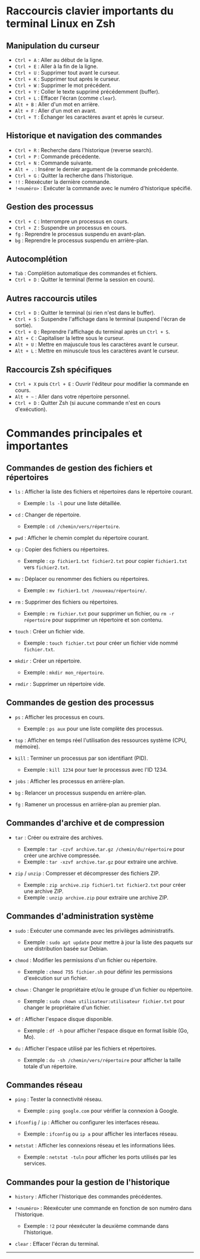 # Raccourcis clavier importants du terminal Linux en Zsh

## Manipulation du curseur
- `Ctrl + A` : Aller au début de la ligne.
- `Ctrl + E` : Aller à la fin de la ligne.
- `Ctrl + U` : Supprimer tout avant le curseur.
- `Ctrl + K` : Supprimer tout après le curseur.
- `Ctrl + W` : Supprimer le mot précédent.
- `Ctrl + Y` : Coller le texte supprimé précédemment (buffer).
- `Ctrl + L` : Effacer l'écran (comme `clear`).
- `Alt + B` : Aller d'un mot en arrière.
- `Alt + F` : Aller d'un mot en avant.
- `Ctrl + T` : Échanger les caractères avant et après le curseur.

## Historique et navigation des commandes
- `Ctrl + R` : Recherche dans l'historique (reverse search).
- `Ctrl + P` : Commande précédente.
- `Ctrl + N` : Commande suivante.
- `Alt + .` : Insérer le dernier argument de la commande précédente.
- `Ctrl + G` : Quitter la recherche dans l'historique.
- `!!` : Réexécuter la dernière commande.
- `!<numéro>` : Exécuter la commande avec le numéro d'historique spécifié.

## Gestion des processus
- `Ctrl + C` : Interrompre un processus en cours.
- `Ctrl + Z` : Suspendre un processus en cours.
- `fg` : Reprendre le processus suspendu en avant-plan.
- `bg` : Reprendre le processus suspendu en arrière-plan.

## Autocomplétion
- `Tab` : Complétion automatique des commandes et fichiers.
- `Ctrl + D` : Quitter le terminal (ferme la session en cours).

## Autres raccourcis utiles
- `Ctrl + D` : Quitter le terminal (si rien n'est dans le buffer).
- `Ctrl + S` : Suspendre l'affichage dans le terminal (suspend l'écran de sortie).
- `Ctrl + Q` : Reprendre l'affichage du terminal après un `Ctrl + S`.
- `Alt + C` : Capitaliser la lettre sous le curseur.
- `Alt + U` : Mettre en majuscule tous les caractères avant le curseur.
- `Alt + L` : Mettre en minuscule tous les caractères avant le curseur.

## Raccourcis Zsh spécifiques
- `Ctrl + X` puis `Ctrl + E` : Ouvrir l'éditeur pour modifier la commande en cours.
- `Alt + ~` : Aller dans votre répertoire personnel.
- `Ctrl + D` : Quitter Zsh (si aucune commande n'est en cours d'exécution).

# Commandes principales et importantes

## Commandes de gestion des fichiers et répertoires

- `ls` : Afficher la liste des fichiers et répertoires dans le répertoire courant.
  - Exemple : `ls -l` pour une liste détaillée.
  
- `cd` : Changer de répertoire.
  - Exemple : `cd /chemin/vers/répertoire`.

- `pwd` : Afficher le chemin complet du répertoire courant.

- `cp` : Copier des fichiers ou répertoires.
  - Exemple : `cp fichier1.txt fichier2.txt` pour copier `fichier1.txt` vers `fichier2.txt`.

- `mv` : Déplacer ou renommer des fichiers ou répertoires.
  - Exemple : `mv fichier1.txt /nouveau/répertoire/`.

- `rm` : Supprimer des fichiers ou répertoires.
  - Exemple : `rm fichier.txt` pour supprimer un fichier, ou `rm -r répertoire` pour supprimer un répertoire et son contenu.

- `touch` : Créer un fichier vide.
  - Exemple : `touch fichier.txt` pour créer un fichier vide nommé `fichier.txt`.

- `mkdir` : Créer un répertoire.
  - Exemple : `mkdir mon_répertoire`.

- `rmdir` : Supprimer un répertoire vide.
  
## Commandes de gestion des processus

- `ps` : Afficher les processus en cours.
  - Exemple : `ps aux` pour une liste complète des processus.

- `top` : Afficher en temps réel l'utilisation des ressources système (CPU, mémoire).

- `kill` : Terminer un processus par son identifiant (PID).
  - Exemple : `kill 1234` pour tuer le processus avec l'ID 1234.

- `jobs` : Afficher les processus en arrière-plan.

- `bg` : Relancer un processus suspendu en arrière-plan.

- `fg` : Ramener un processus en arrière-plan au premier plan.

## Commandes d'archive et de compression

- `tar` : Créer ou extraire des archives.
  - Exemple : `tar -czvf archive.tar.gz /chemin/du/répertoire` pour créer une archive compressée.
  - Exemple : `tar -xzvf archive.tar.gz` pour extraire une archive.

- `zip` / `unzip` : Compresser et décompresser des fichiers ZIP.
  - Exemple : `zip archive.zip fichier1.txt fichier2.txt` pour créer une archive ZIP.
  - Exemple : `unzip archive.zip` pour extraire une archive ZIP.

## Commandes d'administration système

- `sudo` : Exécuter une commande avec les privilèges administratifs.
  - Exemple : `sudo apt update` pour mettre à jour la liste des paquets sur une distribution basée sur Debian.

- `chmod` : Modifier les permissions d'un fichier ou répertoire.
  - Exemple : `chmod 755 fichier.sh` pour définir les permissions d'exécution sur un fichier.

- `chown` : Changer le propriétaire et/ou le groupe d'un fichier ou répertoire.
  - Exemple : `sudo chown utilisateur:utilisateur fichier.txt` pour changer le propriétaire d'un fichier.

- `df` : Afficher l'espace disque disponible.
  - Exemple : `df -h` pour afficher l'espace disque en format lisible (Go, Mo).

- `du` : Afficher l'espace utilisé par les fichiers et répertoires.
  - Exemple : `du -sh /chemin/vers/répertoire` pour afficher la taille totale d'un répertoire.

## Commandes réseau

- `ping` : Tester la connectivité réseau.
  - Exemple : `ping google.com` pour vérifier la connexion à Google.

- `ifconfig` / `ip` : Afficher ou configurer les interfaces réseau.
  - Exemple : `ifconfig` ou `ip a` pour afficher les interfaces réseau.

- `netstat` : Afficher les connexions réseau et les informations liées.
  - Exemple : `netstat -tuln` pour afficher les ports utilisés par les services.

## Commandes pour la gestion de l'historique

- `history` : Afficher l'historique des commandes précédentes.

- `!<numéro>` : Réexécuter une commande en fonction de son numéro dans l'historique.
  - Exemple : `!2` pour réexécuter la deuxième commande dans l'historique.

- `clear` : Effacer l'écran du terminal.

---
